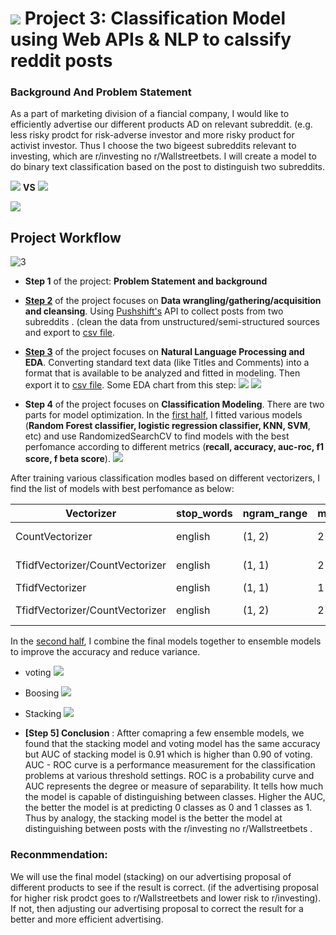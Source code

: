 # ![](https://ga-dash.s3.amazonaws.com/production/assets/logo-9f88ae6c9c3871690e33280fcf557f33.png) Project 3: Classification Model using Web APIs & NLP to calssify reddit posts 

### Background And Problem Statement
As a part of marketing division of a fiancial company, I would like to efficiently advertise our different products AD on relevant subreddit. (e.g. less risky prodct for risk-adverse investor and more risky product for activist investor. Thus I choose the two bigeest subreddits relevant to investing, which are r/investing no r/Wallstreetbets. I will create a model to do binary text classification  based on the post to distinguish two subreddits.

![](https://github.com/StevenZhangzhexu/DSIF-SG-7/blob/main/Project%203/images/WallStreetBets-600x472.png)
**VS**
![](https://github.com/StevenZhangzhexu/DSIF-SG-7/blob/main/Project%203/images/communityIcon_rfponci4qog61.png)

![](https://github.com/StevenZhangzhexu/DSIF-SG-7/blob/main/Project%203/images/Screenshot%202022-11-04%20at%202.48.38%20AM.png)



## Project Workflow
![3](https://github.com/StevenZhangzhexu/DSIF-SG-7/blob/main/Project%203/images/Project%203.png)

- **Step 1** of the project: **Problem Statement and background**

- **[Step 2](https://github.com/StevenZhangzhexu/DSIF-SG-7/blob/main/Project%203/01_API_Web_Scrabbing.ipynb)** of the project focuses on **Data wrangling/gathering/acquisition and cleansing**. Using [Pushshift's](https://github.com/pushshift/api) API to collect posts from two subreddits . (clean the data from unstructured/semi-structured sources and export to [csv file](https://github.com/StevenZhangzhexu/DSIF-SG-7/blob/main/Project%203/reddit_clean.csv). 

- **[Step 3](https://github.com/StevenZhangzhexu/DSIF-SG-7/blob/main/Project%203/02_NLP-EDA.ipynb)** of the project focuses on **Natural Language Processing and EDA**. Converting standard text data (like Titles and Comments) into a format that is available to be analyzed and fitted in modeling. Then export it to [csv file](https://github.com/StevenZhangzhexu/DSIF-SG-7/blob/main/Project%203/data_nlp.csv). Some EDA chart from this step:
![](https://github.com/StevenZhangzhexu/DSIF-SG-7/blob/main/Project%203/images/wd_ist.png)
![](https://github.com/StevenZhangzhexu/DSIF-SG-7/blob/main/Project%203/images/wd_wsb.png)


- **Step 4** of the project focuses on **Classification Modeling**. There are two parts for model optimization. In the [first half](https://github.com/StevenZhangzhexu/DSIF-SG-7/blob/main/Project%203/03_Model_Training.ipynb),  I fitted various models (**Random Forest classifier, logistic regression classifier, KNN, SVM**, etc) and use RandomizedSearchCV to find models with the best perfomance according to different metrics (**recall, accuracy, auc-roc, f1 score, f beta score**).
![](https://github.com/StevenZhangzhexu/DSIF-SG-7/blob/main/Project%203/images/Models.png)

After training various classification modles based on different vectorizers, I find the list of models with best perfomance as below:


| Vectorizer |stop_words | ngram_range  |  min_df | max_features  |  max_df | Model| penalty | C 
|---|---|---|---|---|---|---|---|---|
| CountVectorizer |english |  (1, 2) | 2  |  3500 | 0.5  |  RandomForestClassifier(max_depth=20, n_estimators=100)| NaN|NaN |
| TfidfVectorizer/CountVectorizer |english |  (1, 1) | 2  |  3500 | 0.7  | RandomForestClassifier(max_depth=20, n_estimators=50)| NaN|NaN |
| TfidfVectorizer |english |  (1, 1)|  1 |  2000 |  0.7 | LogisticRegression(C=0.1, solver='saga')|	L2|  0.1|
| TfidfVectorizer/CountVectorizer |english |  (1, 2)|  2 |  3000 |  0.7 | GradientBoostingClassifier(max_depth=20, n_estimators=250)|NaN|NaN |

In the [second half](https://github.com/StevenZhangzhexu/DSIF-SG-7/blob/main/Project%203/04_Esemble_%20Model.ipynb), I combine the final models together to ensemble models to improve the accuracy and reduce variance.
* voting
![](https://github.com/StevenZhangzhexu/DSIF-SG-7/blob/main/Project%203/images/vt.png)

* Boosing
![](https://github.com/StevenZhangzhexu/DSIF-SG-7/blob/main/Project%203/images/ensMd2.png)

* Stacking
![](https://github.com/StevenZhangzhexu/DSIF-SG-7/blob/main/Project%203/images/Screenshot%202022-11-24%20at%201.25.04%20AM.png)


- **[Step 5] Conclusion** : Aftter comapring a few ensemble models, we found that the stacking model and voting model has the same accuracy but AUC of stacking model is 0.91 which is higher than 0.90 of voting.
AUC - ROC curve is a performance measurement for the classification problems at various threshold settings. ROC is a probability curve and AUC represents the degree or measure of separability. It tells how much the model is capable of distinguishing between classes. Higher the AUC, the better the model is at predicting 0 classes as 0 and 1 classes as 1. Thus by analogy, the stacking model is the better the model at distinguishing between posts with the r/investing no r/Wallstreetbets .

### Reconmmendation: 
We will use the final model (stacking) on our advertising proposal of different products to see if the result is correct. (if the advertising proposal for higher risk prodct goes to r/Wallstreetbets and lower risk to r/investing). If not, then adjusting our advertising proposal to correct the result for a better and more efficient advertising.
